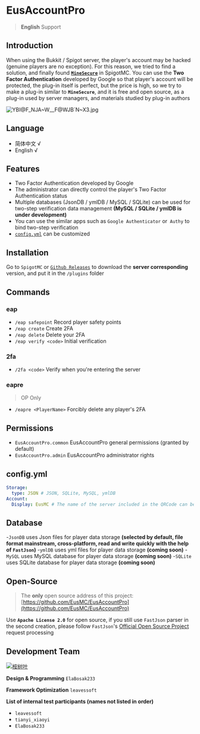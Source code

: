 # EusAccountPro

> **English** Support

## Introduction

When using the Bukkit / Spigot server, the player's account may be hacked (genuine players are no exception). For this reason, we tried to find a solution, and finally found [**`MineSecure`**](https://www.spigotmc.org/resources/minesecure.699/) in SpigotMC. You can use the **Two Factor Authentication** developed by Google so that player's account will be protected, the plug-in itself is perfect, but the price is high, so we try to make a plug-in similar to **`MineSecure`**, and it is free and open source, as a plug-in used by server managers, and materials studied by plug-in authors

![YBI@F_NJA~W__F@WJB`N~X3.jpg](https://i.loli.net/2020/04/19/T3EVFY8AwDfLdek.jpg)

## Language

- 简体中文 √
- English √

## Features

- Two Factor Authentication developed by Google
- The administrator can directly control the player's Two Factor Authentication status
- Multiple databases (JsonDB / ymlDB / MySQL / SQLite) can be used for two-step verification data management **(MySQL / SQLite / ymlDB is under development)**
- You can use the similar apps such as `Google Authenticator` or` Authy` to bind two-step verification
- [`config.yml`](/src/main/resources/config.yml) can be customized

## Installation

Go to `SpigotMC` or [`Github Releases`](https://github.com/EusMC/EusAccountPro/releases) to download the **server corresponding** version, and put it in the `/plugins` folder

## Commands

### eap
- `/eap safepoint` Record player safety points
- `/eap create` Create 2FA
- `/eap delete` Delete your 2FA
- `/eap verify <code>` Initial verification

### 2fa
- `/2fa <code>` Verify when you're entering the server

### eapre
> OP Only
- `/eapre <PlayerName>` Forcibly delete any player's 2FA

## Permissions

- `EusAccountPro.common` EusAccountPro general permissions (granted by default)
- `EusAccountPro.admin` EusAccountPro administrator rights

## config.yml
```yaml
Storage:
  type: JSON # JSON, SQLite, MySQL, ymlDB
Account:
  Display: EusMC # The name of the server included in the QRCode can be customized, and the name will be displayed after scanning with the APP
```

## Database

-`JsonDB` uses Json files for player data storage **(selected by default, file format mainstream, cross-platform, read and write quickly with the help of `FastJson`)**
-`ymlDB` uses yml files for player data storage **(coming soon)**
-`MySQL` uses MySQL database for player data storage **(coming soon)**
-`SQLite` uses SQLite database for player data storage **(coming soon)**

## Open-Source

> The **only** open source address of this project: [https://github.com/EusMC/EusAccountPro](https://github.com/EusMC/EusAccountPro)

Use **`Apache License 2.0`** for open source, if you still use `FastJson` parser in the second creation, please follow `FastJson`'s [Official Open Source Project](https://github.com/alibaba/fastjson) request processing

## Development Team

[![桉树叶](https://www.eumc.cc/images/logo_text_black.png)](https://www.eumc.cc)

**Design & Programming** `ElaBosak233`

**Framework Optimization** `leavessoft`

**List of internal test participants (names not listed in order)**

- `leavessoft`
- `tianyi_xiaoyi`
- `ElaBosak233`
